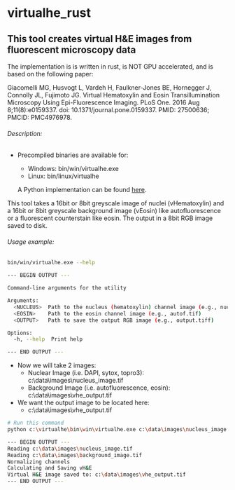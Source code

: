 # virtualhe_rust

## This tool creates virtual H&E images from fluorescent microscopy data

The implementation is is written in rust, is NOT GPU accelerated, and is based on the following paper:

Giacomelli MG, Husvogt L, Vardeh H,  Faulkner-Jones BE, Hornegger J, Connolly JL, Fujimoto JG. Virtual  Hematoxylin and Eosin Transillumination Microscopy Using  Epi-Fluorescence Imaging. PLoS One. 2016 Aug 8;11(8):e0159337. doi:  10.1371/journal.pone.0159337. PMID: 27500636; PMCID: PMC4976978.

###### Description:

- Precompiled binaries are available for:

  - Windows: bin/win/virtualhe.exe
  - Linux: bin/linux/virtualhe

  A Python implementation can be found [here](https://github.com/CBI-PITT/virtualhe_py).

This tool takes a 16bit or 8bit greyscale image of nuclei (vHematoxylin) and a 16bit or 8bit greyscale background image (vEosin) like autofluorescence or a fluorescent counterstain like eosin. The output in a 8bit RGB image saved to disk.

###### Usage example:

```bash
bin/win/virtualhe.exe --help

--- BEGIN OUTPUT ---

Command-line arguments for the utility                                                                                                                                                                                                          Usage: virtualhe.exe <NUCLEUS> <EOSIN> <OUTPUT>

Arguments:
  <NUCLEUS>  Path to the nucleus (hematoxylin) channel image (e.g., nucleus.tif)
  <EOSIN>    Path to the eosin channel image (e.g., autof.tif)
  <OUTPUT>   Path to save the output RGB image (e.g., output.tiff)

Options:
  -h, --help  Print help

--- END OUTPUT ---

```

- Now we will take 2 images:
  - Nuclear Image (i.e. DAPI, sytox, topro3): c:\data\images\nucleus_image.tif
  - Background Image (i.e. autofluorescence, eosin): c:\data\images\vhe_output.tif
- We want the output image to be located here:
  - c:\data\images\vhe_output.tif

```bash
# Run this command
python c:\virtualhe\bin\win\virtualhe.exe c:\data\images\nucleus_image.tif c:\data\images\background_image.tif c:\data\images\vhe_output.tif

--- BEGIN OUTPUT ---
Reading c:\data\images\nucleus_image.tif
Reading c:\data\images\background_image.tif
Normalizing channels
Calculating and Saving vH&E
Virtual H&E image saved to: c:\data\images\vhe_output.tif
--- END OUTPUT ---
```


